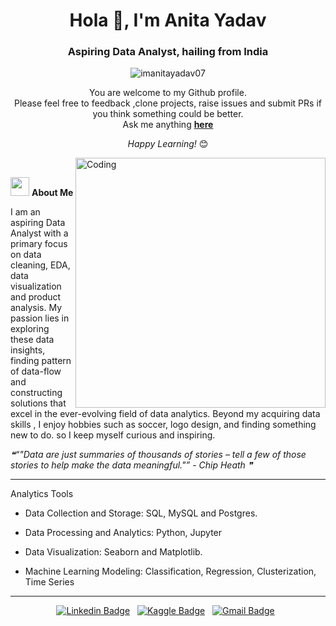 <h1 align="center">Hola 👋, I'm Anita Yadav</h1>
<h3 align="center">Aspiring Data Analyst, hailing from India</h3>
 <p align="center"> <img src="https://komarev.com/ghpvc/?username=imanitayadav07&label=Profile%20views&color=0e75b6&style=flat" alt="imanitayadav07" />  </p>

<div align="center">
You are welcome to my Github profile. <br>
Please feel free to feedback ,clone projects, raise issues and submit PRs if you think something could be better. <br>
Ask me anything <a href="https://github.com/ImAnitaYadav07/ImAnitaYadav07/issues/new"><b>here</b></a><br>

<i>Happy Learning!</i> 😊
</div>

<img align="right" alt="Coding" width="400" src="https://i.giphy.com/media/gh0RRgkTXedvF0pDc0/giphy.webp">

</br>

<img src="https://media.giphy.com/media/WUlplcMpOCEmTGBtBW/giphy.gif" width="30"> **About Me**

I am an aspiring Data Analyst with a primary focus on data cleaning, EDA, data visualization and product analysis. My passion lies in exploring these data insights, finding pattern of data-flow and constructing solutions that excel in the ever-evolving field of data analytics. Beyond my acquiring data skills , I enjoy hobbies such as soccer, logo design, and finding something new to do. so I keep myself curious and inspiring.  

<!--STARTS_HERE_QUOTE_README-->
<i>❝“"Data are just summaries of thousands of stories – tell a few of those stories to help make the data meaningful."” - Chip Heath     ❞</i>
<!--ENDS_HERE_QUOTE_README-->
 
---
Analytics Tools
* Data Collection and Storage: SQL, MySQL and Postgres.

* Data Processing and Analytics: Python, Jupyter

* Data Visualization: Seaborn and Matplotlib.

* Machine Learning Modeling: Classification, Regression, Clusterization, Time Series

<hr>
<div align="center">

[![Linkedin Badge](https://img.shields.io/badge/LinkedIn-0077B5?style=flat&logo=linkedin&logoColor=white)](www.linkedin.com/in/im-anitayadav07/)&nbsp;&nbsp;
[![Kaggle Badge](https://img.shields.io/badge/-Kaggle-23BFFF?style=flat&logo=Kaggle&logoColor=white)](https://www.kaggle.com/aniya7)&nbsp;&nbsp;
[![Gmail Badge](https://img.shields.io/badge/Gmail-D14836?style=flat&logo=gmail&logoColor=white&link=mailto:anitayadav.ay07@gmail.com)](mailto:anitayadav.ay07@gmail.com)&nbsp;&nbsp;

</div>

